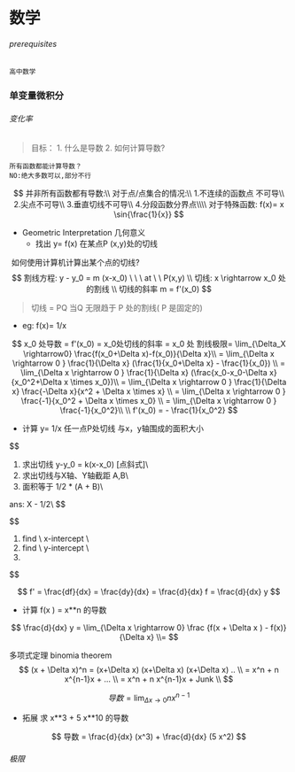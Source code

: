 # 数学

###### prerequisites

```
高中数学
```

### 单变量微积分

###### 变化率

> 目标： 1. 什么是导数  2. 如何计算导数?

```
所有函数都能计算导数？
NO:绝大多数可以,部分不行
```

$$
并非所有函数都有导数:\\ 
对于点/点集合的情况:\\
	1.不连续的函数点 不可导\\
	2.尖点不可导\\
	3.垂直切线不可导\\
	4.分段函数分界点\\\\
对于特殊函数:
	f(x)= x \sin{\frac{1}{x}}
$$

- Geometric Interpretation 几何意义
  - 找出 y= f(x) 在某点P (x,y)处的切线


​		如何使用计算机计算出某个点的切线?
$$
割线方程: y - y_0 = m (x-x_0) \ \ \ at  \ \  P(x,y) \\ 切线: x \rightarrow x_0 处的割线
\\ 切线的斜率 m = f'(x_0)
$$



>  切线 = PQ 当Q  无限趋于 P 处的割线( P 是固定的)

- eg: f(x)= 1/x

$$
x_0 处导数 = f'(x_0) = x_0处切线的斜率 = x_0 处 割线极限= \lim_{\Delta_X \rightarrow0} \frac{f(x_0+\Delta x)-f(x_0)}{\Delta x}\\ 
= \lim_{\Delta x \rightarrow 0 } \frac{1}{\Delta x} (\frac{1}{x_0+\Delta x} - \frac{1}{x_0}) \\ = \lim_{\Delta x \rightarrow 0 } \frac{1}{\Delta x} (\frac{x_0-x_0-\Delta x}{x_0^2+\Delta x \times x_0})\\ = \lim_{\Delta x \rightarrow 0 } \frac{1}{\Delta x} \frac{-\Delta x}{x^2 + \Delta x \times x} \\ = \lim_{\Delta x \rightarrow 0 }  \frac{-1}{x_0^2 + \Delta x \times x_0} \\ = \lim_{\Delta x \rightarrow 0 } \frac{-1}{x_0^2}\\ \\ f'(x_0) = - \frac{1}{x_0^2}
$$

- 计算 y= 1/x 任一点P处切线 与x，y轴围成的面积大小

$$
1. 求出切线 y-y_0 = k(x-x_0) [点斜式]\\
2. 求出切线与X轴、Y轴截距 A,B\\
3. 面积等于 1/2 * (A + B)\\

ans: X - 1/2\\
$$

$$
1. find \  x-intercept \\
2. find \ y-intercept \\
3. 
$$

$$
f' = \frac{df}{dx} = \frac{dy}{dx} = \frac{d}{dx} f = \frac{d}{dx} y
$$

- 计算 f(x ) = x**n 的导数

$$
\frac{d}{dx} y = \lim_{\Delta x \rightarrow 0} \frac {f(x + \Delta x ) - f(x)}{\Delta x}
\\= 
$$

多项式定理 binomia theorem 
$$
(x + \Delta x)^n = (x+\Delta x) (x+\Delta x) (x+\Delta x) .. \\ 
= x^n + n x^{n-1}x + ... \\
= x^n + n x^{n-1}x + Junk \\ 
$$

$$
导数= \lim_{\Delta x\rightarrow 0} nx^{n-1}
$$

- 拓展  求  x**3 + 5 x\*\*10 的导数

$$
导数 = \frac{d}{dx} (x^3) +  \frac{d}{dx}  (5 x^2)
$$



###### 极限

